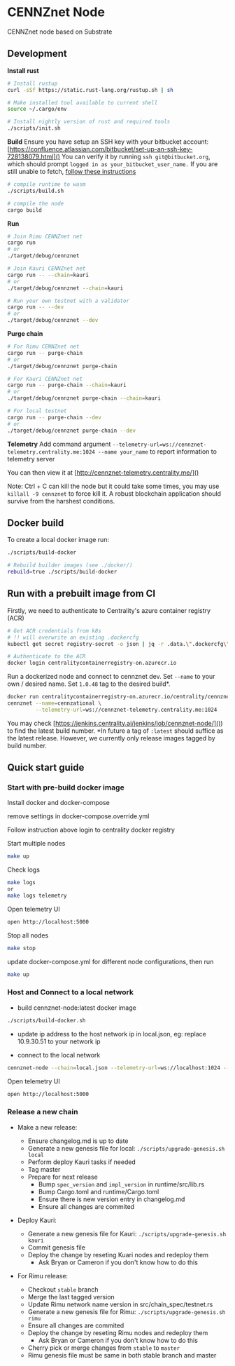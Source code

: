 # CENNZnet Node

CENNZnet node based on Substrate

## Development

__Install rust__
```bash
# Install rustup
curl -sSf https://static.rust-lang.org/rustup.sh | sh

# Make installed tool available to current shell
source ~/.cargo/env

# Install nightly version of rust and required tools
./scripts/init.sh
```


__Build__
Ensure you have setup an SSH key with your bitbucket account: [https://confluence.atlassian.com/bitbucket/set-up-an-ssh-key-728138079.html]()
You can verify it by running `ssh git@bitbucket.org`, which should prompt `logged in as your_bitbucket_user_name.`
If you are still unable to fetch, [follow these instructions](https://github.com/rust-lang/cargo/issues/2078#issuecomment-434388584)

```bash
# compile runtime to wasm
./scripts/build.sh

# compile the node
cargo build
```


__Run__
```bash
# Join Rimu CENNZnet net
cargo run
# or
./target/debug/cennznet

# Join Kauri CENNZnet net
cargo run -- --chain=kauri
# or
./target/debug/cennznet --chain=kauri

# Run your own testnet with a validator
cargo run -- --dev
# or
./target/debug/cennznet --dev
```


__Purge chain__
```bash
# For Rimu CENNZnet net
cargo run -- purge-chain
# or
./target/debug/cennznet purge-chain

# For Kauri CENNZnet net
cargo run -- purge-chain --chain=kauri
# or
./target/debug/cennznet purge-chain --chain=kauri

# For local testnet
cargo run -- purge-chain --dev
# or
./target/debug/cennznet purge-chain --dev
```


__Telemetry__
Add command argument `--telemetry-url=ws://cennznet-telemetry.centrality.me:1024 --name your_name` to report information to telemetry server

You can then view it at [http://cennznet-telemetry.centrality.me/]()


Note: Ctrl + C can kill the node but it could take some times, you may use `killall -9 cennznet` to force kill it. A robust blockchain application should survive from the harshest conditions.


## Docker build
To create a local docker image run:
```bash
./scripts/build-docker

# Rebuild builder images (see ./docker/)
rebuild=true ./scripts/build-docker
```

## Run with a prebuilt image from CI

Firstly, we need to authenticate to Centrality's azure container registry (ACR)
```bash
# Get ACR credentials from k8s
# !! will overwrite an existing .dockercfg
kubectl get secret registry-secret -o json | jq -r .data.\".dockercfg\" | base64 -D > ~/.dockercfg

# Authenticate to the ACR
docker login centralitycontainerregistry-on.azurecr.io
```

Run a dockerized node and connect to cennznet dev.
Set `--name` to your own / desired name.
Set `1.0.48` tag to the desired build*.

```bash
docker run centralitycontainerregistry-on.azurecr.io/centrality/cennznet:1.0.48 \
cennznet --name=cennzational \
         --telemetry-url=ws://cennznet-telemetry.centrality.me:1024
```

You may check [https://jenkins.centrality.ai/jenkins/job/cennznet-node/]()) to find the latest build number.
*In future a tag of `:latest` should suffice as the latest release.
However, we currently only release images tagged by build number.

## Quick start guide

### Start with pre-build docker image

Install docker and docker-compose

remove settings in docker-compose.override.yml

Follow instruction above login to centrality docker registry

Start multiple nodes
```bash
make up
```

Check logs
```bash
make logs
or
make logs telemetry
```
Open telemetry UI
```bash
open http://localhost:5000
```

Stop all nodes
```bash
make stop
```

update docker-compose.yml for different node configurations, then run
```bash
make up
```

### Host and Connect to a local network

* build cennznet-node:latest docker image
```bash
./scripts/build-docker.sh
```

* update ip address to the host network ip in local.json, eg: replace 10.9.30.51 to your network ip

* connect to the local network
```bash
cennznet-node --chain=local.json --telemetry-url=ws://localhost:1024 --name=local-test
```

Open telemetry UI
```bash
open http://localhost:5000
```

### Release a new chain

- Make a new release:
	- Ensure changelog.md is up to date
	- Generate a new genesis file for local: `./scripts/upgrade-genesis.sh local`
	- Perform deploy Kauri tasks if needed
	- Tag master
	- Prepare for next release
		- Bump `spec_version` and `impl_version` in runtime/src/lib.rs
		- Bump Cargo.toml and runtime/Cargo.toml
		- Ensure there is new version entry in changelog.md
		- Ensure all changes are commited

- Deploy Kauri:
	- Generate a new genesis file for Kauri: `./scripts/upgrade-genesis.sh kauri`
	- Commit genesis file
	- Deploy the change by reseting Kuari nodes and redeploy them
		- Ask Bryan or Cameron if you don't know how to do this

- For Rimu release:
	- Checkout `stable` branch
	- Merge the last tagged version
	- Update Rimu network name version in src/chain_spec/testnet.rs
	- Generate a new genesis file for Rimu: `./scripts/upgrade-genesis.sh rimu`
	- Ensure all changes are commited
	- Deploy the change by reseting Rimu nodes and redeploy them
		- Ask Bryan or Cameron if you don't know how to do this
	- Cherry pick or merge changes from `stable` to `master`
	- Rimu genesis file must be same in both stable branch and master


